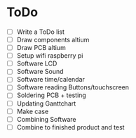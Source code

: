 ToDo
====

- [ ] Write a ToDo list
- [ ] Draw components altium
- [ ] Draw PCB altium
- [ ] Setup wifi raspberry pi
- [ ] Software LCD
- [ ] Software Sound
- [ ] Software time/calendar
- [ ] Software reading Buttons/touchscreen
- [ ] Soldering PCB + testing
- [ ] Updating Ganttchart
- [ ] Make case
- [ ] Combining Software
- [ ] Combine to finished product and test
